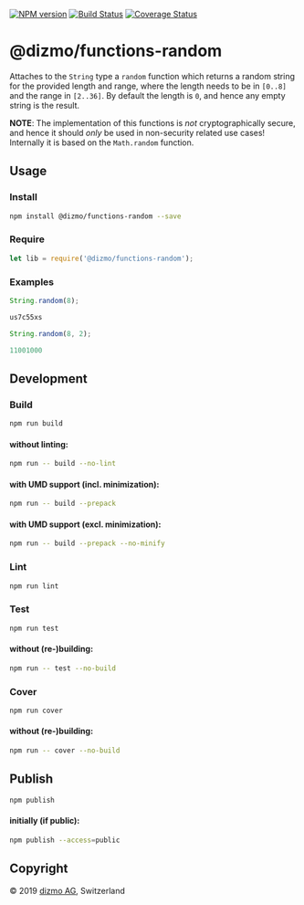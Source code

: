 [![NPM version](https://badge.fury.io/js/%40dizmo%2Ffunctions-random.svg)](https://npmjs.org/package/@dizmo/functions-random)
[![Build Status](https://travis-ci.org/dizmo/functions-random.svg?branch=master)](https://travis-ci.org/dizmo/functions-random)
[![Coverage Status](https://coveralls.io/repos/github/dizmo/functions-random/badge.svg?branch=master)](https://coveralls.io/github/dizmo/functions-random?branch=master)

# @dizmo/functions-random

Attaches to the `String` type a `random` function which returns a random string for the provided length and range, where the length needs to be in `[0..8]` and the range in `[2..36]`. By default the length is `0`, and hence any empty string is the result.

**NOTE**: The implementation of this functions is *not* cryptographically secure, and hence it should *only* be used in non-security related use cases! Internally it is based on the `Math.random` function.

## Usage

### Install

```sh
npm install @dizmo/functions-random --save
```

### Require

```javascript
let lib = require('@dizmo/functions-random');
```

### Examples

```javascript
String.random(8);
```

```javascript
us7c55xs
```

```javascript
String.random(8, 2);
```

```javascript
11001000
```

## Development

### Build

```sh
npm run build
```

#### without linting:

```sh
npm run -- build --no-lint
```

#### with UMD support (incl. minimization):

```sh
npm run -- build --prepack
```

#### with UMD support (excl. minimization):

```sh
npm run -- build --prepack --no-minify
```

### Lint

```sh
npm run lint
```

### Test

```sh
npm run test
```

#### without (re-)building:

```sh
npm run -- test --no-build
```

### Cover

```sh
npm run cover
```

#### without (re-)building:

```sh
npm run -- cover --no-build
```

## Publish

```sh
npm publish
```

#### initially (if public):

```sh
npm publish --access=public
```

## Copyright

 © 2019 [dizmo AG](http://dizmo.com/), Switzerland

